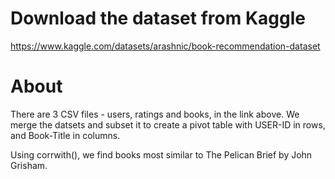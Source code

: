 # Download the dataset from Kaggle

https://www.kaggle.com/datasets/arashnic/book-recommendation-dataset


# About
There are 3 CSV files - users, ratings and books, in the link above. We merge the datsets and subset it to create a pivot table with USER-ID in rows, and Book-Title in columns.

Using corrwith(), we find books most similar to The Pelican Brief by John Grisham. 

